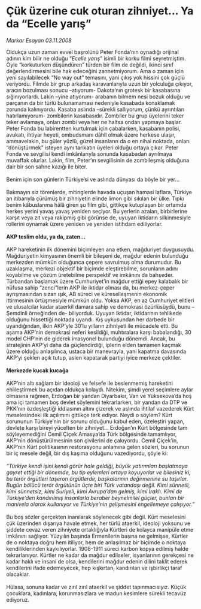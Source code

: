# Çük üzerine cuk oturan zihniyet... Ya da “Ecelle yarış”

*Markar Esayan 03.11.2008*

<div class="taraf_structure_2col_1zq">
<div class="margen_n">



 <p>Oldukça uzun zaman evvel başrolünü Peter Fonda’nın oynadığı orijinal adının kim bilir ne olduğu “<i>Ecelle yarış</i>” isimli bir korku filmi seyretmiştim. Öyle “korkuturken düşündüren” türden bir film de değildi, ikinci sınıf değerlendirmesini bile hak edeceğini zannetmiyorum. Ama o zaman için yeni sayılabilecek “No way out” temasını, yani çıkış yok hissini çok güçlü veriyordu. Filmde bir grup arkadaş karavanlarıyla uzun bir yolculuğa çıkıyor, aracın bozulması sonucu –atıyorum- Dakota’nın grotesk bir kasabasına sığınıyorlardı. Lakin –yine atıyorum- arabanın bilmem nesi bozuk olduğu ve parçanın da bir türlü bulunamaması nedeniyle kasabada konaklamak zorunda kalınıyordu. Kasaba aslında –sürekli sallıyorum, çünkü ayrıntıları hatırlamıyorum- zombilerin kasabasıdır. Zombiler bu grup üyelerini teker teker avlamaya, onları zombi veya her ne haltsa ondan yapmaya başlar. Peter Fonda bu labirentten kurtulmak için çabalarken, kasabanın polisi, avukatı, ihtiyar heyeti, ombudsmanı dâhil olmak üzere herkese ulaşır, ammavelakin, bu güler yüzlü, güzel insanların da o en nihai noktada, onları “dönüştürmek” isteyen aynı tarikatın üyeleri olduğu ortaya çıkar. Peter Fonda ve sevgilisi kendi imkânlarıyla sonunda kasabadan ayrılmaya muvaffak olurlar. Lakin, film, Peter’ın sevgilisinin de zombileşmiş olduğuna dair bir son sahne kazığı ile biter. <br/><br/>Benim için son günlerin Türkiye’si ve aslında dünyası da böyle bir yer... <br/><br/>Bakmayın siz törenlerde, mitinglerde havada uçuşan hamasi laflara, Türkiye an itibarıyla çürümüş bir zihniyetin elinde limon gibi sıkılan bir ülke. Tıpkı benim kâbuslarıma hâlâ giren şu film gibi, gittikçe kutuplaşan bir ortamda herkes yerini yavaş yavaş yeniden seçiyor. Bu yerlerin azaları, birbirlerine karşıt veya zıt veya rakipmiş gibi görünse de, uyuyan iktidarın silkinmesiyle rollerini oynamak üzere yeniden ve yeniden istihdam ediliyorlar.<b> <br/><br/>AKP teslim oldu, ya da, zaten...</b> <br/><br/>AKP hareketinin ilk dönemini biçimleyen ana etken, mağduriyet duygusuydu. Mağduriyetin kimyasının önemli bir bileşeni de, mağdur edenin bulunduğu merkezden mümkün olduğunca çepere savrulmuş olma durumudur. Bu uzaklaşma, merkezi objektif bir biçimde eleştirebilme, sorunların adını koyabilme ve çözüm üretebilme perspektif ve imkânını da bahşeder. Türbandan başlamak üzere Cumhuriyet’in mağdur ettiği epey kalabalık bir nüfusa sahip “zenci”lerin AKP ile iktidar olması da, bu merkez-çeper ayrışmasından sızan ışık, AB süreci ve küreselleşmenin ekonomik ittirmesinin örtüşmesiyle mümkün oldu. Yoksa AKP, en az Cumhuriyet elitleri ve ulusalcılar kadar ataerkil damara sahip ve demokrasi özürlüsüydü, bunu –Şemdinli örneğinden de- biliyorduk. Uyuyan iktidar, iktidarının tehlikede olduğunu hissettiği noktada uyandı. Kış uykusundan her darbede bir uyandığından, ilkin AKP’yle 30’lu yılların zihniyeti ile mücadele etti. Bu aşama AKP’nin demokrasi neferi kesildiği, muhtıralara karşı babalandığı, 30 model CHP’nin de giderek irrasyonel bulunduğu dönemdi. Ancak, bu stratejinin AKP’yi daha da güçlendirdiği, iplerin elden tamamen kaçmak üzere olduğu anlaşılınca, ustaca bir manevrayla, yani kapatma davasında AKP’yi şeklen açık tutup, aslen kapatarak partiyi iyice merkeze çektiler. <b><br/><br/>Merkezde kucak kucağa</b> <br/><br/>AKP’nin altı sağlam bir ideoloji ve felsefe ile beslenmemiş hareketini ehlileştirmek bu açıdan oldukça kolaydı. Nitekim, şimdi yerel seçimlere aylar olmasına rağmen, Erdoğan bir yandan Diyarbakır, Van ve Yüksekova’da hoş ama içi tamamen boş devlet söylemini tekrarlarken, bir yandan da DTP ve PKK’nın özdeşleştiği iddiasının altını çizerek ve aslında ihtilaf vazederek Kürt meselesindeki ilk açılımını gittikçe terk ediyor. Neydi o söylem? Kürt sorununun Türkiye’nin bir sorunu olduğunu kabul eden, özeleştiri yapan, devlete karşı bireyi yücelten bir zihniyet... Erdoğan’ın Kürt bölgesinde tam söyleyemediğini Cemil Çiçek Amasya’da Türk bölgesinde tamamlıyor, AKP’nin dönüştürülmesinin son çivilerini de çakıyordu. Cemil Çiçek’in, AKP’nin Kürt politikasının restorasyonu anlamına gelen sözleri, bu sorunun bir iç mesele değil, bir dış kaşıma olduğunu vazediyordu, şöyle ki:<i> <br/><br/>“Türkiye kendi işini kendi görür hale geldiği, büyük yatırımları başlatmaya gayret ettiği bir dönemde, bu tip eylemleri ortaya koyuyorlar ve bilesiniz ki, bu terör örgütleri taşeron örgütlerdir, başkalarının değirmenine su taşırlar. Bugün bölücü terör örgütünün üçte biri Türk vatandaşı değil. Kimi sünnetli, kimi sünnetsiz, kimi Suriyeli, kimi Avrupa’dan gelmiş, kimi Iraklı. Kimi de Türkiye’den kandırılmış insanlarla beraber beynelmilel güçler, bunları bir manivela olarak kullanıyor ve Türkiye’nin gelişmesini engellemeye çalışıyor.” </i><br/><br/>Bu boş sözler gerçekten inanılarak söylenecek gibi değil. Kürt meselesini çük üzerinden dışarıya havale etmek, her türlü ataerkil, ideoloji yoksunu ve şiddete cevaz veren zihniyete ortaklığıyla Kürtleri de kolayca manipüle etme imkânını sağlıyor. Yüzyılın başında Ermenilerin başına ne gelmişse, Kürtler de o noktaya doğru hem itiliyor, hem de anlaşılmaz bir biçimde o noktaya kendiliklerinden kaykılıyorlar. 1908-1911 süreci karbon kopya edilmiş halde tekrarlanıyor. Kürtler ne kadar da mağdur edilseler, isyanlarının gerekçesi ne kadar haklı ve insani de olsa, kendilerini mağdur edenin dilini taklit ederek kendilerini ifade edemeyecek, hep kışkırtan, kandırılan ve işbirlikçi taraf olacaklar. <br/><br/>Hülasa, sonuna kadar ve zırıl zırıl ataerkil ve şiddet tapınmacısıyız. Küçük çocuklara, kadınlara, korunmasızlara ve madun kesimlere sürekli tecavüz ediyoruz. </p>
<br/>
<br/>
<br/>



<br/>


<div id="taraf_not">
</div>

</div>


</div>
